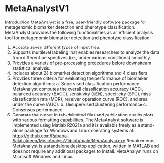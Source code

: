 # MetaAnalystV1
Introduction
MetaAnalyst is a free, user-friendly software package for metagenomic biomarker detection and phenotype classification. MetaAnalyst provides the following functionalities as an efficient analysis tool for metagenomic biomarker detection and phenotype classification:
1. Accepts seven different types of input files.
2. Supports multilevel labeling that enables researchers to analyze the data from different perspectives (i.e., under various conditions) smoothly.
3. Provides a variety of pre-processing procedures before downstream statistical analysis.
4. Includes about 28 biomarker detection algorithms and 4 classifiers
5. Provides three criteria for evaluating the performance of biomarker detection algorithms:
a. Supervised classification performance: MetaAnalyst computes the overall classification accuracy (ACC), balanced accuracy (BACC), sensitivity (SEN), specificity (SPC), miss classification rate (MCR), receiver operation curve (ROC), and area under the curve (AUC).
b. Unsupervised clustering performance
c. Consensus performance
6. Generate the output in tab-delimited files and publication quality plots with various formatting capabilities.
The MetaAnalyst software is implemented using Matlab R2021a and it is available freely as a stand-alone package for Windows and Linux operating systems at: https://github.com/Rababa-Salahaldeen/MetaAnalystV1/blob/main/MetaAnalyst.exe
Requirements
MetaAnalyst is a standalone desktop application, written in MATLAB and does not require any additional packages to install. MetaAnalyst runs on Microsoft Windows and Linux.
